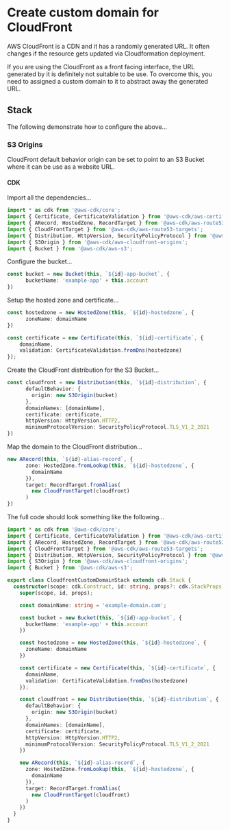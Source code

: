 # Create custom domain for CloudFront

AWS CloudFront is a CDN and it has a randomly generated URL. It often changes if the resource gets updated via Cloudformation deployment.

If you are using the CloudFront as a front facing interface, the URL generated by it is definitely not suitable to be use. To overcome this, you need to assigned a custom domain to it to abstract away the generated URL.

## Stack

The following demonstrate how to configure the above...

### S3 Origins

CloudFront default behavior origin can be set to point to an S3 Bucket where it can be use as a website URL. 

#### CDK

Import all the dependencies...

```typescript
import * as cdk from '@aws-cdk/core';
import { Certificate, CertificateValidation } from '@aws-cdk/aws-certificatemanager';
import { ARecord, HostedZone, RecordTarget } from '@aws-cdk/aws-route53';
import { CloudFrontTarget } from '@aws-cdk/aws-route53-targets';
import { Distribution, HttpVersion, SecurityPolicyProtocol } from '@aws-cdk/aws-cloudfront';
import { S3Origin } from '@aws-cdk/aws-cloudfront-origins';
import { Bucket } from '@aws-cdk/aws-s3';

```



Configure the bucket...

```typescript
const bucket = new Bucket(this, `${id}-app-bucket`, {
      bucketName: 'example-app' + this.account
})
```



Setup the hosted zone and certificate...

```typescript
const hostedzone = new HostedZone(this, `${id}-hostedzone`, {
      zoneName: domainName
})

const certificate = new Certificate(this, `${id}-certificate`, {
    domainName,
    validation: CertificateValidation.fromDns(hostedzone)
});
```



Create the CloudFront distribution for the S3 Bucket...

```typescript
const cloudfront = new Distribution(this, `${id}-distribution`, {
      defaultBehavior: {
        origin: new S3Origin(bucket)
      },
      domainNames: [domainName],
      certificate: certificate,
      httpVersion: HttpVersion.HTTP2,
      minimumProtocolVersion: SecurityPolicyProtocol.TLS_V1_2_2021
})
```



Map the domain to the CloudFront distribution...

```typescript
new ARecord(this, `${id}-alias-record`, {
      zone: HostedZone.fromLookup(this, `${id}-hostedzone`, {
        domainName
      }),
      target: RecordTarget.fromAlias(
        new CloudFrontTarget(cloudfront)
      )
})
```



The full code should look something like the following...

```typescript
import * as cdk from '@aws-cdk/core';
import { Certificate, CertificateValidation } from '@aws-cdk/aws-certificatemanager';
import { ARecord, HostedZone, RecordTarget } from '@aws-cdk/aws-route53';
import { CloudFrontTarget } from '@aws-cdk/aws-route53-targets';
import { Distribution, HttpVersion, SecurityPolicyProtocol } from '@aws-cdk/aws-cloudfront';
import { S3Origin } from '@aws-cdk/aws-cloudfront-origins';
import { Bucket } from '@aws-cdk/aws-s3';

export class CloudfrontCustomDomainStack extends cdk.Stack {
  constructor(scope: cdk.Construct, id: string, props?: cdk.StackProps) {
    super(scope, id, props);

    const domainName: string = 'example-domain.com';

    const bucket = new Bucket(this, `${id}-app-bucket`, {
      bucketName: 'example-app' + this.account
    })

    const hostedzone = new HostedZone(this, `${id}-hostedzone`, {
      zoneName: domainName
    })

    const certificate = new Certificate(this, `${id}-certificate`, {
      domainName,
      validation: CertificateValidation.fromDns(hostedzone)
    });

    const cloudfront = new Distribution(this, `${id}-distribution`, {
      defaultBehavior: {
        origin: new S3Origin(bucket)
      },
      domainNames: [domainName],
      certificate: certificate,
      httpVersion: HttpVersion.HTTP2,
      minimumProtocolVersion: SecurityPolicyProtocol.TLS_V1_2_2021
    })

    new ARecord(this, `${id}-alias-record`, {
      zone: HostedZone.fromLookup(this, `${id}-hostedzone`, {
        domainName
      }),
      target: RecordTarget.fromAlias(
        new CloudFrontTarget(cloudfront)
      )
    })
  }
}

```


